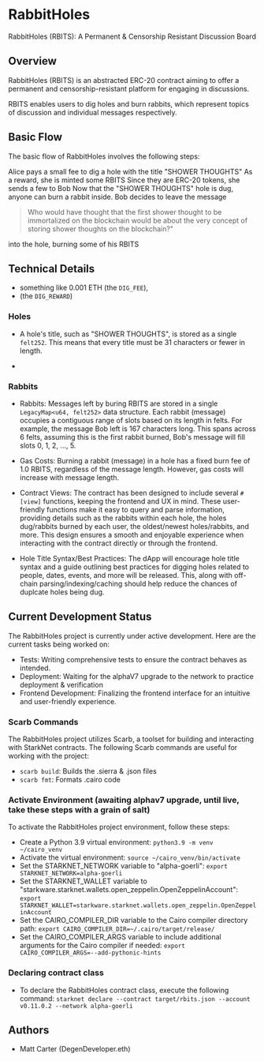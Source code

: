 # RabbitHoles

RabbitHoles (RBITS): A Permanent & Censorship Resistant Discussion Board

## Overview

RabbitHoles (RBITS) is an abstracted ERC-20 contract aiming to offer a permanent and censorship-resistant platform for engaging in discussions.

RBITS enables users to dig holes and burn rabbits, which represent topics of discussion and individual messages respectively.

## Basic Flow

The basic flow of RabbitHoles involves the following steps:

Alice pays a small fee to dig a hole with the title "SHOWER THOUGHTS"
As a reward, she is minted some RBITS
Since they are ERC-20 tokens, she sends a few to Bob
Now that the "SHOWER THOUGHTS" hole is dug, anyone can burn a rabbit inside.
Bob decides to leave the message

> Who would have thought that the first shower thought to be immortalized on the blockchain would be about the very concept of storing shower thoughts on the blockchain?"

into the hole, burning some of his RBITS

## Technical Details

- something like 0.001 ETH (the `DIG_FEE`),
- (the `DIG_REWARD`)

### Holes

- A hole's title, such as "SHOWER THOUGHTS", is stored as a single `felt252`. This means that every title must be 31 characters or fewer in length.

-

### Rabbits

- Rabbits: Messages left by buring RBITS are stored in a single `LegacyMap<u64, felt252>` data structure. Each rabbit (message) occupies a contiguous range of slots based on its length in felts. For example, the message Bob left is 167 characters long. This spans across 6 felts, assuming this is the first rabbit burned, Bob's message will fill slots 0, 1, 2, ..., 5.

- Gas Costs: Burning a rabbit (message) in a hole has a fixed burn fee of 1.0 RBITS, regardless of the message length. However, gas costs will increase with message length.
- Contract Views: The contract has been designed to include several `#[view]` functions, keeping the frontend and UX in mind. These user-friendly functions make it easy to query and parse information, providing details such as the rabbits within each hole, the holes dug/rabbits burned by each user, the oldest/newest holes/rabbits, and more. This design ensures a smooth and enjoyable experience when interacting with the contract directly or through the frontend.
- Hole Title Syntax/Best Practices: The dApp will encourage hole title syntax and a guide outlining best practices for digging holes related to people, dates, events, and more will be released. This, along with off-chain parsing/indexing/caching should help reduce the chances of duplcate holes being dug.

## Current Development Status

The RabbitHoles project is currently under active development. Here are the current tasks being worked on:

- Tests: Writing comprehensive tests to ensure the contract behaves as intended.
- Deployment: Waiting for the alphaV7 upgrade to the network to practice deployment & verification
- Frontend Development: Finalizing the frontend interface for an intuitive and user-friendly experience.

### Scarb Commands

The RabbitHoles project utilizes Scarb, a toolset for building and interacting with StarkNet contracts. The following Scarb commands are useful for working with the project:

- `scarb build`: Builds the .sierra & .json files
- `scarb fmt`: Formats .cairo code

### Activate Environment (awaiting alphav7 upgrade, until live, take these steps with a grain of salt)

To activate the RabbitHoles project environment, follow these steps:

- Create a Python 3.9 virtual environment: `python3.9 -m venv ~/cairo_venv`
- Activate the virtual environment: `source ~/cairo_venv/bin/activate`
- Set the STARKNET_NETWORK variable to "alpha-goerli": `export STARKNET_NETWORK=alpha-goerli`
- Set the STARKNET_WALLET variable to "starkware.starknet.wallets.open_zeppelin.OpenZeppelinAccount": `export STARKNET_WALLET=starkware.starknet.wallets.open_zeppelin.OpenZeppelinAccount`
- Set the CAIRO_COMPILER_DIR variable to the Cairo compiler directory path: `export CAIRO_COMPILER_DIR=~/.cairo/target/release/`
- Set the CAIRO_COMPILER_ARGS variable to include additional arguments for the Cairo compiler if needed: `export CAIRO_COMPILER_ARGS=--add-pythonic-hints`

### Declaring contract class

- To declare the RabbitHoles contract class, execute the following command: `starknet declare --contract target/rbits.json --account v0.11.0.2 --network alpha-goerli`

## Authors

- Matt Carter (DegenDeveloper.eth)
